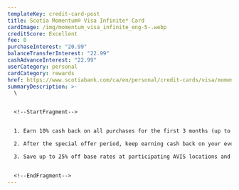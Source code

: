```yaml
---
templateKey: credit-card-post
title: Scotia Momentum® Visa Infinite* Card
cardImage: /img/momentum_visa_infinite_eng-5-.webp
creditScore: Excellent
fee: 0
purchaseInterest: "20.99"
balanceTransferInterest: "22.99"
cashAdvanceInterest: "22.99"
userCategory: personal
cardCategory: rewards
href: https://www.scotiabank.com/ca/en/personal/credit-cards/visa/momentum-infinite-card.html
summaryDescription: >-
  \


  <!--StartFragment-->


  1. Earn 10% cash back on all purchases for the first 3 months (up to $2,000 in total purchases).\

  2. After the special offer period, keep earning cash back on your everyday purchases.\

  3. Save up to 25% off base rates at participating AVIS locations and at participating Budget locations in Canada and the U.S. when you pay with your Scotia Momentum® Visa Infinite* Card.


  <!--EndFragment-->
---
```

